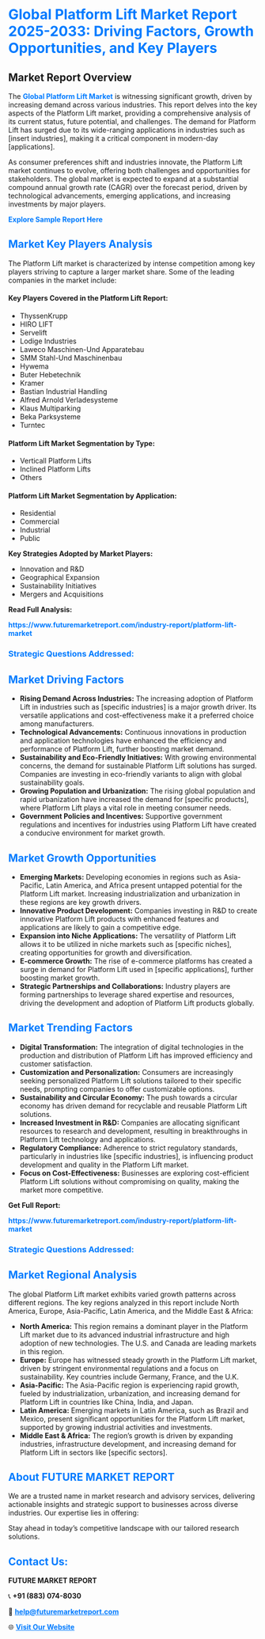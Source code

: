 <h1 style="color: #007BFF;">Global Platform Lift Market Report 2025-2033: Driving Factors, Growth Opportunities, and Key Players</h1>

<section id="overview">
<h2>Market Report Overview</h2>
<p>The <a href="https://www.futuremarketreport.com/industry-report/platform-lift-market" style="color: #007BFF; text-decoration: none;"><strong>Global Platform Lift Market</strong></a> is witnessing significant growth, driven by increasing demand across various industries. This report delves into the key aspects of the Platform Lift market, providing a comprehensive analysis of its current status, future potential, and challenges. The demand for Platform Lift has surged due to its wide-ranging applications in industries such as [insert industries], making it a critical component in modern-day [applications].</p>
<p>As consumer preferences shift and industries innovate, the Platform Lift market continues to evolve, offering both challenges and opportunities for stakeholders. The global market is expected to expand at a substantial compound annual growth rate (CAGR) over the forecast period, driven by technological advancements, emerging applications, and increasing investments by major players.</p>
</section>

<section id="overview">
<p><a href="https://www.futuremarketreport.com/request-sample/reportId=56501" style="color: #007BFF; text-decoration: none;"><strong>Explore Sample Report Here</strong></a></p>
</section>

<section id="key-players">
<h2 style="color: #007BFF;">Market Key Players Analysis</h2>
<p>The Platform Lift market is characterized by intense competition among key players striving to capture a larger market share. Some of the leading companies in the market include:</p>
<h4>Key Players Covered in the Platform Lift Report:</h4>
<ul><li>ThyssenKrupp</li><li>HIRO LIFT</li><li>Servelift</li><li>Lodige Industries</li><li>Laweco Maschinen-Und Apparatebau</li><li>SMM Stahl-Und Maschinenbau</li><li>Hywema</li><li>Buter Hebetechnik</li><li>Kramer</li><li>Bastian Industrial Handling</li><li>Alfred Arnold Verladesysteme</li><li>Klaus Multiparking</li><li>Beka Parksysteme</li><li>Turntec</li></ul>
<h4>Platform Lift Market Segmentation by Type:</h4>
<ul><li>Verticall Platform Lifts</li><li>Inclined Platform Lifts</li><li>Others</li></ul>

<h4>Platform Lift Market Segmentation by Application:</h4>
<ul><li>Residential</li><li>Commercial</li><li>Industrial</li><li>Public</li></ul>
<p><strong>Key Strategies Adopted by Market Players:</strong></p>
<ul>
<li>Innovation and R&D</li>
<li>Geographical Expansion</li>
<li>Sustainability Initiatives</li>
<li>Mergers and Acquisitions</li>
</ul>
</section>

<section>
<p><strong>Read Full Analysis: </strong></p><a href="https://www.futuremarketreport.com/industry-report/platform-lift-market" style="color: #007BFF; text-decoration: none;"><strong>https://www.futuremarketreport.com/industry-report/platform-lift-market</strong></a>
<h3 style="color: #007BFF;">Strategic Questions Addressed:</h3>
</section>

<section id="driving-factors">
<h2 style="color: #007BFF;">Market Driving Factors</h2>
<ul>
<li><strong>Rising Demand Across Industries:</strong> The increasing adoption of Platform Lift in industries such as [specific industries] is a major growth driver. Its versatile applications and cost-effectiveness make it a preferred choice among manufacturers.</li>
<li><strong>Technological Advancements:</strong> Continuous innovations in production and application technologies have enhanced the efficiency and performance of Platform Lift, further boosting market demand.</li>
<li><strong>Sustainability and Eco-Friendly Initiatives:</strong> With growing environmental concerns, the demand for sustainable Platform Lift solutions has surged. Companies are investing in eco-friendly variants to align with global sustainability goals.</li>
<li><strong>Growing Population and Urbanization:</strong> The rising global population and rapid urbanization have increased the demand for [specific products], where Platform Lift plays a vital role in meeting consumer needs.</li>
<li><strong>Government Policies and Incentives:</strong> Supportive government regulations and incentives for industries using Platform Lift have created a conducive environment for market growth.</li>
</ul>
</section>

<section id="growth-opportunities">
<h2 style="color: #007BFF;">Market Growth Opportunities</h2>
<ul>
<li><strong>Emerging Markets:</strong> Developing economies in regions such as Asia-Pacific, Latin America, and Africa present untapped potential for the Platform Lift market. Increasing industrialization and urbanization in these regions are key growth drivers.</li>
<li><strong>Innovative Product Development:</strong> Companies investing in R&D to create innovative Platform Lift products with enhanced features and applications are likely to gain a competitive edge.</li>
<li><strong>Expansion into Niche Applications:</strong> The versatility of Platform Lift allows it to be utilized in niche markets such as [specific niches], creating opportunities for growth and diversification.</li>
<li><strong>E-commerce Growth:</strong> The rise of e-commerce platforms has created a surge in demand for Platform Lift used in [specific applications], further boosting market growth.</li>
<li><strong>Strategic Partnerships and Collaborations:</strong> Industry players are forming partnerships to leverage shared expertise and resources, driving the development and adoption of Platform Lift products globally.</li>
</ul>
</section>

<section id="trending-factors">
<h2 style="color: #007BFF;">Market Trending Factors</h2>
<ul>
<li><strong>Digital Transformation:</strong> The integration of digital technologies in the production and distribution of Platform Lift has improved efficiency and customer satisfaction.</li>
<li><strong>Customization and Personalization:</strong> Consumers are increasingly seeking personalized Platform Lift solutions tailored to their specific needs, prompting companies to offer customizable options.</li>
<li><strong>Sustainability and Circular Economy:</strong> The push towards a circular economy has driven demand for recyclable and reusable Platform Lift solutions.</li>
<li><strong>Increased Investment in R&D:</strong> Companies are allocating significant resources to research and development, resulting in breakthroughs in Platform Lift technology and applications.</li>
<li><strong>Regulatory Compliance:</strong> Adherence to strict regulatory standards, particularly in industries like [specific industries], is influencing product development and quality in the Platform Lift market.</li>
<li><strong>Focus on Cost-Effectiveness:</strong> Businesses are exploring cost-efficient Platform Lift solutions without compromising on quality, making the market more competitive.</li>
</ul>
</section>

<section>
<p><strong>Get Full Report: </strong></p><a href="https://www.futuremarketreport.com/industry-report/platform-lift-market" style="color: #007BFF; text-decoration: none;"><strong>https://www.futuremarketreport.com/industry-report/platform-lift-market</strong></a>
<h3 style="color: #007BFF;">Strategic Questions Addressed:</h3>
</section>


<section id="regional-analysis">
<h2 style="color: #007BFF;">Market Regional Analysis</h2>
<p>The global Platform Lift market exhibits varied growth patterns across different regions. The key regions analyzed in this report include North America, Europe, Asia-Pacific, Latin America, and the Middle East & Africa:</p>
<ul>
<li><strong>North America:</strong> This region remains a dominant player in the Platform Lift market due to its advanced industrial infrastructure and high adoption of new technologies. The U.S. and Canada are leading markets in this region.</li>
<li><strong>Europe:</strong> Europe has witnessed steady growth in the Platform Lift market, driven by stringent environmental regulations and a focus on sustainability. Key countries include Germany, France, and the U.K.</li>
<li><strong>Asia-Pacific:</strong> The Asia-Pacific region is experiencing rapid growth, fueled by industrialization, urbanization, and increasing demand for Platform Lift in countries like China, India, and Japan.</li>
<li><strong>Latin America:</strong> Emerging markets in Latin America, such as Brazil and Mexico, present significant opportunities for the Platform Lift market, supported by growing industrial activities and investments.</li>
<li><strong>Middle East & Africa:</strong> The region’s growth is driven by expanding industries, infrastructure development, and increasing demand for Platform Lift in sectors like [specific sectors].</li>
</ul>
</section>

<footer>
<h2 style="color: #007BFF;">About FUTURE MARKET REPORT</h2>
<p>We are a trusted name in market research and advisory services, delivering actionable insights and strategic support to businesses across diverse industries. Our expertise lies in offering:</p>

<p>Stay ahead in today’s competitive landscape with our tailored research solutions.</p>

<h2 style="color: #007BFF;">Contact Us:</h2>
<p><strong>FUTURE MARKET REPORT</strong></p>
<p>📞 <strong>+91 (883) 074-8030</strong></p>
<p>📧 <strong><a href="mailto:help@futuremarketreport.com" style="color: #007BFF;">help@futuremarketreport.com</a></strong></p>
<p>🌐 <strong><a href="https://www.futuremarketreport.com/" style="color: #007BFF;">Visit Our Website</a></strong></p>
</footer>